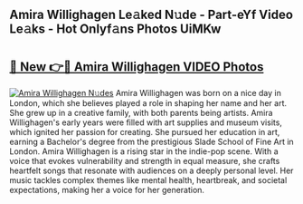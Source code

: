 ## Amira Willighagen Le𝚊ked N𝚞de - Part-eYf Video Le𝚊ks - Hot Onlyf𝚊ns Photos UiMKw

# <h2><a href="http://ac25016.deff.icu/?id=Amira+Willighagen">🔗 New 👉🔴 Amira Willighagen VIDEO Photos</a></h2>

[![Amira Willighagen N𝚞des](https://i.imgur.com/rIISA9y.gif)](http://ac25016.deff.icu/?id=Amira+Willighagen)
Amira Willighagen was born on a nice day in London, which she believes played a role in shaping her name and her art. She grew up in a creative family, with both parents being artists. Amira Willighagen's early years were filled with art supplies and museum visits, which ignited her passion for creating. She pursued her education in art, earning a Bachelor's degree from the prestigious Slade School of Fine Art in London. Amira Willighagen is a rising star in the indie-pop scene. With a voice that evokes vulnerability and strength in equal measure, she crafts heartfelt songs that resonate with audiences on a deeply personal level. Her music tackles complex themes like mental health, heartbreak, and societal expectations, making her a voice for her generation.
